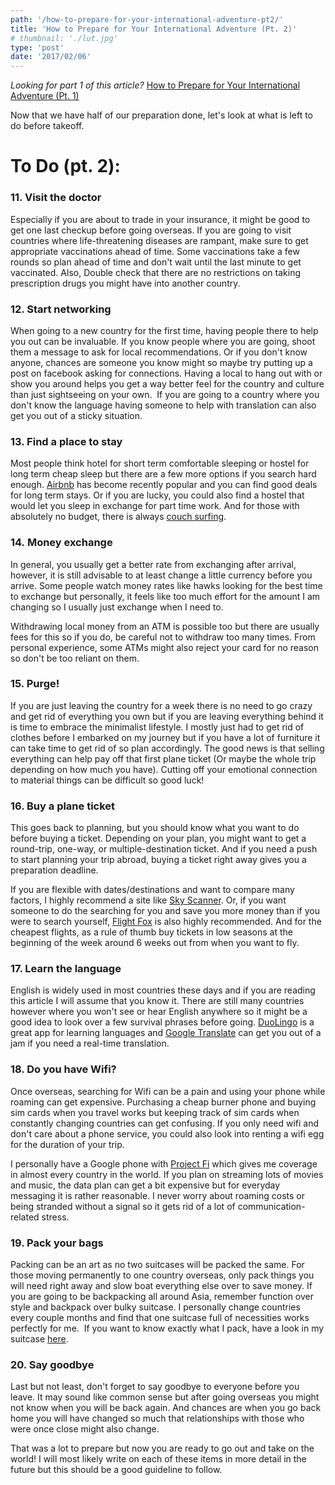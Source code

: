 ```yaml
---
path: '/how-to-prepare-for-your-international-adventure-pt2/'
title: 'How to Prepare for Your International Adventure (Pt. 2)'
# thumbnail: './lut.jpg'
type: 'post'
date: '2017/02/06'
---
```


_Looking for part 1 of this article?_ [How to Prepare for Your International Adventure (Pt. 1)](http://www.iamtheepic.com/prepare-international-adventure/)

Now that we have half of our preparation done, let's look at what is left to do before takeoff.

# To Do (pt. 2):

### 11\. Visit the doctor

Especially if you are about to trade in your insurance, it might be good to get one last checkup before going overseas. If you are going to visit countries where life-threatening diseases are rampant, make sure to get appropriate vaccinations ahead of time. Some vaccinations take a few rounds so plan ahead of time and don't wait until the last minute to get vaccinated. Also, Double check that there are no restrictions on taking prescription drugs you might have into another country.

### 12\. Start networking

When going to a new country for the first time, having people there to help you out can be invaluable. If you know people where you are going, shoot them a message to ask for local recommendations. Or if you don't know anyone, chances are someone you know might so maybe try putting up a post on facebook asking for connections. Having a local to hang out with or show you around helps you get a way better feel for the country and culture than just sightseeing on your own.  If you are going to a country where you don't know the language having someone to help with translation can also get you out of a sticky situation.

### 13\. Find a place to stay

Most people think hotel for short term comfortable sleeping or hostel for long term cheap sleep but there are a few more options if you search hard enough. [Airbnb](http://www.airbnb.com.au/c/erics20340) has become recently popular and you can find good deals for long term stays. Or if you are lucky, you could also find a hostel that would let you sleep in exchange for part time work. And for those with absolutely no budget, there is always [couch surfing](https://www.couchsurfing.com/).

### 14. Money exchange

In general, you usually get a better rate from exchanging after arrival, however, it is still advisable to at least change a little currency before you arrive. Some people watch money rates like hawks looking for the best time to exchange but personally, it feels like too much effort for the amount I am changing so I usually just exchange when I need to.

Withdrawing local money from an ATM is possible too but there are usually fees for this so if you do, be careful not to withdraw too many times. From personal experience, some ATMs might also reject your card for no reason so don't be too reliant on them.

### 15\. Purge!

If you are just leaving the country for a week there is no need to go crazy and get rid of everything you own but if you are leaving everything behind it is time to embrace the minimalist lifestyle. I mostly just had to get rid of clothes before I embarked on my journey but if you have a lot of furniture it can take time to get rid of so plan accordingly. The good news is that selling everything can help pay off that first plane ticket (Or maybe the whole trip depending on how much you have). Cutting off your emotional connection to material things can be difficult so good luck!

### 16\. Buy a plane ticket

This goes back to planning, but you should know what you want to do before buying a ticket. Depending on your plan, you might want to get a round-trip, one-way, or multiple-destination ticket. And if you need a push to start planning your trip abroad, buying a ticket right away gives you a preparation deadline.

If you are flexible with dates/destinations and want to compare many factors, I highly recommend a site like [Sky Scanner](http://www.skyscanner.com). Or, if you want someone to do the searching for you and save you more money than if you were to search yourself, [Flight Fox](https://flightfox.com/) is also highly recommended. And for the cheapest flights, as a rule of thumb buy tickets in low seasons at the beginning of the week around 6 weeks out from when you want to fly.

### 17\. Learn the language

English is widely used in most countries these days and if you are reading this article I will assume that you know it. There are still many countries however where you won't see or hear English anywhere so it might be a good idea to look over a few survival phrases before going. [DuoLingo](https://www.duolingo.com/) is a great app for learning languages and [Google Translate](https://translate.google.com) can get you out of a jam if you need a real-time translation.

### 18\. Do you have Wifi?

Once overseas, searching for Wifi can be a pain and using your phone while roaming can get expensive. Purchasing a cheap burner phone and buying sim cards when you travel works but keeping track of sim cards when constantly changing countries can get confusing. If you only need wifi and don't care about a phone service, you could also look into renting a wifi egg for the duration of your trip.

I personally have a Google phone with [Project Fi](https://fi.google.com/) which gives me coverage in almost every country in the world. If you plan on streaming lots of movies and music, the data plan can get a bit expensive but for everyday messaging it is rather reasonable. I never worry about roaming costs or being stranded without a signal so it gets rid of a lot of communication-related stress.

### 19\. Pack your bags

Packing can be an art as no two suitcases will be packed the same. For those moving permanently to one country overseas, only pack things you will need right away and slow boat everything else over to save money. If you are going to be backpacking all around Asia, remember function over style and backpack over bulky suitcase. I personally change countries every couple months and find that one suitcase full of necessities works perfectly for me.  If you want to know exactly what I pack, have a look in my suitcase [here](http://www.iamtheepic.com/whats-in-my-suitcase/).

### 20\. Say goodbye

Last but not least, don't forget to say goodbye to everyone before you leave. It may sound like common sense but after going overseas you might not know when you will be back again. And chances are when you go back home you will have changed so much that relationships with those who were once close might also change.

That was a lot to prepare but now you are ready to go out and take on the world! I will most likely write on each of these items in more detail in the future but this should be a good guideline to follow.